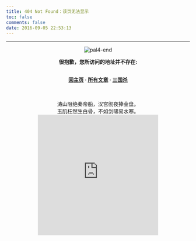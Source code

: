 ```yaml
---
title: 404 Not Found：该页无法显示
toc: false
comments: false
date: 2016-09-05 22:53:13
---
```

<style type="text/css">
	.article-header {
		padding: 0;
		padding-top: 26px;
		border-left: none;
		text-align: center;
	}
	.article-header:hover {
		border-left: none;
	}
	.article-title {
		font-size: 2.1em;
	}
	strong a {
		color: #747474;
	}
	.article-meta {
		display: none;
	}
	.share {
		display: none;
	}
	.ds-meta {
		display: none;
	}
	.player {
		margin-left: -10px;
	}
	.sign {
		text-align: right;
		font-style: italic;
	}
  	#page-visit {
		display: none;
	}
	.center {
		text-align: center;
		height: 2.5em;
		font-weight: bold;
	}
	.article-entry hr {
		margin: 0;
	}
	.pic {
		text-align: center;
		margin: 0;
	}
	.pic br {
  		display: none;
  	}
	#container .article-info-post.article-info {
  	display: none;
  	}
	#container .article .article-title {
	padding: 0;
	}
</style>

<hr>
<div class="pic"><br><img src="/images/pal4-end.png" title="pal4-end"><br></div>

<p class="center">很抱歉，您所访问的地址并不存在: </p>

<p class="center"><a href="/">回主页</a> · <a href="/archives">所有文章</a> · <a href="/sgs">三国杀</a></p>


<div style="text-align: center"><br>涛山阻绝秦帝船，汉宫彻夜捧金盘。<br>玉肌枉然生白骨，不如剑啸易水寒。<br> <iframe frameborder="no" border="0" marginwidth="0" marginheight="0" width="330" height="330" src="https://music.163.com/outchain/player?type=0&id=41830914&auto=0&height=500"></iframe><br></div>
